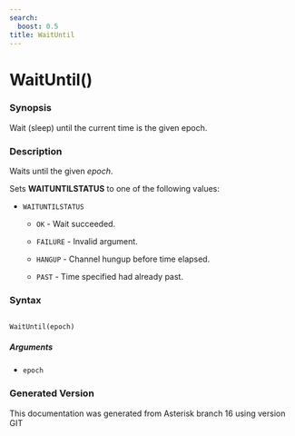 ```yaml
---
search:
  boost: 0.5
title: WaitUntil
---
```


# WaitUntil()

### Synopsis

Wait (sleep) until the current time is the given epoch.

### Description

Waits until the given _epoch_.<br>

Sets **WAITUNTILSTATUS** to one of the following values:<br>


* `WAITUNTILSTATUS`

    * `OK` - Wait succeeded.

    * `FAILURE` - Invalid argument.

    * `HANGUP` - Channel hungup before time elapsed.

    * `PAST` - Time specified had already past.

### Syntax


```

WaitUntil(epoch)
```
##### Arguments


* `epoch`


### Generated Version

This documentation was generated from Asterisk branch 16 using version GIT 